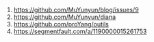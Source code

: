1. https://github.com/MuYunyun/blog/issues/9
2. https://github.com/MuYunyun/diana
3. https://github.com/proYang/outils
4. https://segmentfault.com/a/1190000015261753